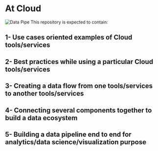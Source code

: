 # At Cloud #
![Data Pipe](https://i.imgur.com/Y2icJER.png)
This repository is expected to contain:
## 1- Use cases oriented examples of Cloud tools/services
## 2- Best practices while using a particular Cloud tools/services
## 3- Creating a data flow from one tools/services to another tools/services
## 4- Connecting several components together to build a data ecosystem
## 5- Building a data pipeline end to end for analytics/data science/visualization purpose


